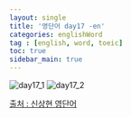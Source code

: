 ```yaml
---
layout: single
title: '영단어 day17 -en'
categories: englishWord
tag : [english, word, toeic]
toc: true
sidebar_main: true
---
```



![day17_1](https://ingu627.github.io/images/english/day17_1.jpg)
![day17_2](https://ingu627.github.io/images/english/day17_2.jpg)



[출처 : 신상현 영단어](https://www.aladin.co.kr/shop/wproduct.aspx?ItemId=126278788)